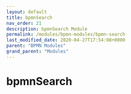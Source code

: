 ```yaml
---
layout: default
title: bpmnSearch 
nav_order: 21
description: bpmnSearch Module
permalink: /modules/bpmn-modules/bpmn-search
last_modified_date: 2020-04-27T17:54:08+0000
parent: "BPMN Modules"
grand_parent: "Modules"
---
```


# bpmnSearch
